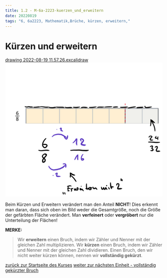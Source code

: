 ```yaml
---
title: 1.2 - M-6a-2223-kuerzen_und_erweitern
date: 20220819
tags: "6, 6a2223, Mathematik,Brüche, kürzen, erweitern,"
---
```


# Kürzen und erweitern

[drawing 2022-08-19 11.57.26.excalidraw](assets/drawing%202022-08-19%2011.57.26.excalidraw.md)
![drawing 2022-08-19 11.57.26.excalidraw.svg](assets/drawing%202022-08-19%2011.57.26.excalidraw.svg)

Beim Kürzen und Erweitern verändert man den Anteil **NICHT**! Dies erkennt man daran, dass sich oben im Bild weder die Gesamtgröße, noch die Größe der gefärbten Fläche verändert. Man **verfeinert** oder **vergröbert** nur die Unterteilung der Flächen!

**MERKE:**

 > 
 > Wir **erweitern** einen Bruch, indem wir Zähler und Nenner mit der gleichen Zahl multiplizieren.
 > Wir **kürzen** einen Bruch, indem wir Zähler und Nenner mit der gleichen Zahl dividieren.
 > Einen Bruch, den wir nicht weiter kürzen können, nennen wir **vollständig gekürzt**.

[zurück zur Startseite des Kurses](M-6a-2223.md)
[weiter zur nächsten Einheit - vollständig gekürzter Bruch](m-6a-2223-kuerzen_und_erweitern-uebungen.md)
